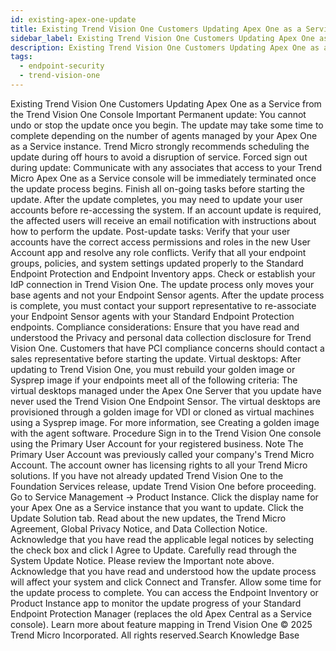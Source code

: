 ```yaml
---
id: existing-apex-one-update
title: Existing Trend Vision One Customers Updating Apex One as a Service from the Trend Vision One Console
sidebar_label: Existing Trend Vision One Customers Updating Apex One as a Service from the Trend Vision One Console
description: Existing Trend Vision One Customers Updating Apex One as a Service from the Trend Vision One Console
tags:
  - endpoint-security
  - trend-vision-one
---
```


 Existing Trend Vision One Customers Updating Apex One as a Service from the Trend Vision One Console Important Permanent update: You cannot undo or stop the update once you begin. The update may take some time to complete depending on the number of agents managed by your Apex One as a Service instance. Trend Micro strongly recommends scheduling the update during off hours to avoid a disruption of service. Forced sign out during update: Communicate with any associates that access to your Trend Micro Apex One as a Service console will be immediately terminated once the update process begins. Finish all on-going tasks before starting the update. After the update completes, you may need to update your user accounts before re-accessing the system. If an account update is required, the affected users will receive an email notification with instructions about how to perform the update. Post-update tasks: Verify that your user accounts have the correct access permissions and roles in the new User Account app and resolve any role conflicts. Verify that all your endpoint groups, policies, and system settings updated properly to the Standard Endpoint Protection and Endpoint Inventory apps. Check or establish your IdP connection in Trend Vision One. The update process only moves your base agents and not your Endpoint Sensor agents. After the update process is complete, you must contact your support representative to re-associate your Endpoint Sensor agents with your Standard Endpoint Protection endpoints. Compliance considerations: Ensure that you have read and understood the Privacy and personal data collection disclosure for Trend Vision One. Customers that have PCI compliance concerns should contact a sales representative before starting the update. Virtual desktops: After updating to Trend Vision One, you must rebuild your golden image or Sysprep image if your endpoints meet all of the following criteria: The virtual desktops managed under the Apex One Server that you update have never used the Trend Vision One Endpoint Sensor. The virtual desktops are provisioned through a golden image for VDI or cloned as virtual machines using a Sysprep image. For more information, see Creating a golden image with the agent software. Procedure Sign in to the Trend Vision One console using the Primary User Account for your registered business. Note The Primary User Account was previously called your company's Trend Micro Account. The account owner has licensing rights to all your Trend Micro solutions. If you have not already updated Trend Vision One to the Foundation Services release, update Trend Vision One before proceeding. Go to Service Management → Product Instance. Click the display name for your Apex One as a Service instance that you want to update. Click the Update Solution tab. Read about the new updates, the Trend Micro Agreement, Global Privacy Notice, and Data Collection Notice. Acknowledge that you have read the applicable legal notices by selecting the check box and click I Agree to Update. Carefully read through the System Update Notice. Please review the Important note above. Acknowledge that you have read and understood how the update process will affect your system and click Connect and Transfer. Allow some time for the update process to complete. You can access the Endpoint Inventory or Product Instance app to monitor the update progress of your Standard Endpoint Protection Manager (replaces the old Apex Central as a Service console). Learn more about feature mapping in Trend Vision One © 2025 Trend Micro Incorporated. All rights reserved.Search Knowledge Base